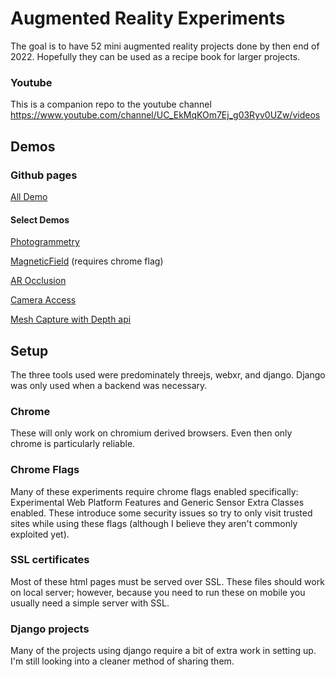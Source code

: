 # Augmented Reality Experiments
The goal is to have 52 mini augmented reality projects done by then end of 2022. Hopefully they can be used as a recipe book for larger projects.

### Youtube
This is a companion repo to the youtube channel https://www.youtube.com/channel/UC_EkMqKOm7Ej_g03Ryv0UZw/videos

## Demos

### Github pages
[All Demo](https://graemeniedermayer.github.io/ArExperiments/) 

#### Select Demos
[Photogrammetry](https://graemeniedermayer.github.io/ArExperiments/html/arGrainElevator.html)

[MagneticField](https://graemeniedermayer.github.io/ArExperiments/html/arMagneticField.html) (requires chrome flag)

[AR Occlusion](https://graemeniedermayer.github.io/ArExperiments/html/depthOcclusion.html) 

[Camera Access](https://graemeniedermayer.github.io/ArExperiments/html/cameraAccess.html) 

[Mesh Capture with Depth api](https://graemeniedermayer.github.io/ArExperiments/html/depthMesh.html) 

## Setup
The three tools used were predominately threejs, webxr, and django. Django was only used when a backend was necessary.

### Chrome
These will only work on chromium derived browsers. Even then only chrome is particularly reliable.

### Chrome Flags
Many of these experiments require chrome flags enabled specifically: Experimental Web Platform Features and Generic Sensor Extra Classes enabled. These introduce some security issues so try to only visit trusted sites while using these flags (although I believe they aren't commonly exploited yet).

### SSL certificates
Most of these html pages must be served over SSL. These files should work on local server; however, because you need to run these on mobile you usually need a simple server with SSL.

### Django projects
Many of the projects using django require a bit of extra work in setting up. I'm still looking into a cleaner method of sharing them.

